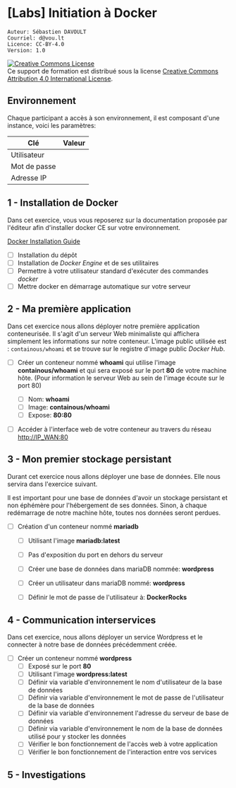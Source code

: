 # [Labs] Initiation à Docker

    Auteur: Sébastien DAVOULT
    Courriel: d@vou.lt
    Licence: CC-BY-4.0
    Version: 1.0

<!--- Forked from  --->

<a rel="license" href="http://creativecommons.org/licenses/by/4.0/"><img alt="Creative Commons License" style="border-width:0" src="https://i.creativecommons.org/l/by/4.0/88x31.png" /></a><br />Ce support de formation est distribué sous la license <a rel="license" href="http://creativecommons.org/licenses/by/4.0/">Creative Commons Attribution 4.0 International License</a>.

## Environnement

Chaque participant a accès à son environnement, il est composant d'une instance, voici les paramètres:

| Clé          | Valeur |
| ------------ | ------- |
| Utilisateur  |         |
| Mot de passe |         |
| Adresse IP   |         |

## 1 - Installation de Docker

Dans cet exercice, vous vous reposerez sur la documentation proposée par l'éditeur afin d'installer docker CE sur votre environnement.

[Docker Installation Guide](https://docs.docker.com/engine/install/)

- [ ] Installation du dépôt 
- [ ] Installation de *Docker Engine* et de ses utilitaires
- [ ] Permettre à votre utilisateur standard d'exécuter des commandes *docker*
- [ ] Mettre docker en démarrage automatique sur votre serveur

## 2 - Ma première application

Dans cet exercice nous allons déployer notre première application conteneurisée. Il s'agit d'un serveur Web minimaliste qui affichera simplement les informations sur notre conteneur. L'image public utilisée est : `containous/whoami` et se trouve sur le registre d'image public *Docker Hub*.

- [ ] Créer un conteneur nommé **whoami** qui utilise l'image **containous/whoami** et qui sera exposé sur le port **80** de votre machine hôte. (Pour information le serveur Web au sein de l'image écoute sur le port 80)
  - [ ]  Nom: **whoami**
  - [ ]  Image: **containous/whoami**
  - [ ]  Expose: **80:80**
- [ ] Accéder à l'interface web de votre conteneur au travers du réseau [http://IP_WAN:80](http://IP_WAN:80)


## 3 - Mon premier stockage persistant

Durant cet exercice nous allons déployer une base de données. Elle nous servira dans l'exercice suivant.

Il est important pour une base de données d'avoir un stockage persistant et non éphémère pour l'hébergement de ses données. Sinon, à chaque redémarrage de notre machine hôte, toutes nos données seront perdues.

- [ ] Création d'un conteneur nommé **mariadb**
  - [ ] Utilisant l'image **mariadb:latest**
  - [ ] Pas d'exposition du port en dehors du serveur
  - [ ] Créer une base de données dans mariaDB nommée: **wordpress**
  - [ ] Créer un utilisateur dans mariaDB nommé: **wordpress**
  - [ ] Définir le mot de passe de l'utilisateur à: **DockerRocks**


## 4 - Communication interservices

Dans cet exercice, nous allons déployer un service Wordpress et le connecter à notre base de données précédemment créée.

- [ ] Créer un conteneur nommé **wordpress**
  - [ ] Exposé sur le port **80**
  - [ ] Utilisant l'image **wordpress:latest**
  - [ ] Définir via variable d'environnement le nom d'utilisateur de la base de données
  - [ ] Définir via variable d'environnement le mot de passe de l'utilisateur de la base de données
  - [ ] Définir via variable d'environnement l'adresse du serveur de base de données
  - [ ] Définir via variable d'environnement le nom de la base de données utilisé pour y stocker les données
  - [ ] Vérifier le bon fonctionnement de l'accès web à votre application
  - [ ] Vérifier le bon fonctionnement de l'interaction entre vos services

## 5 - Investigations 